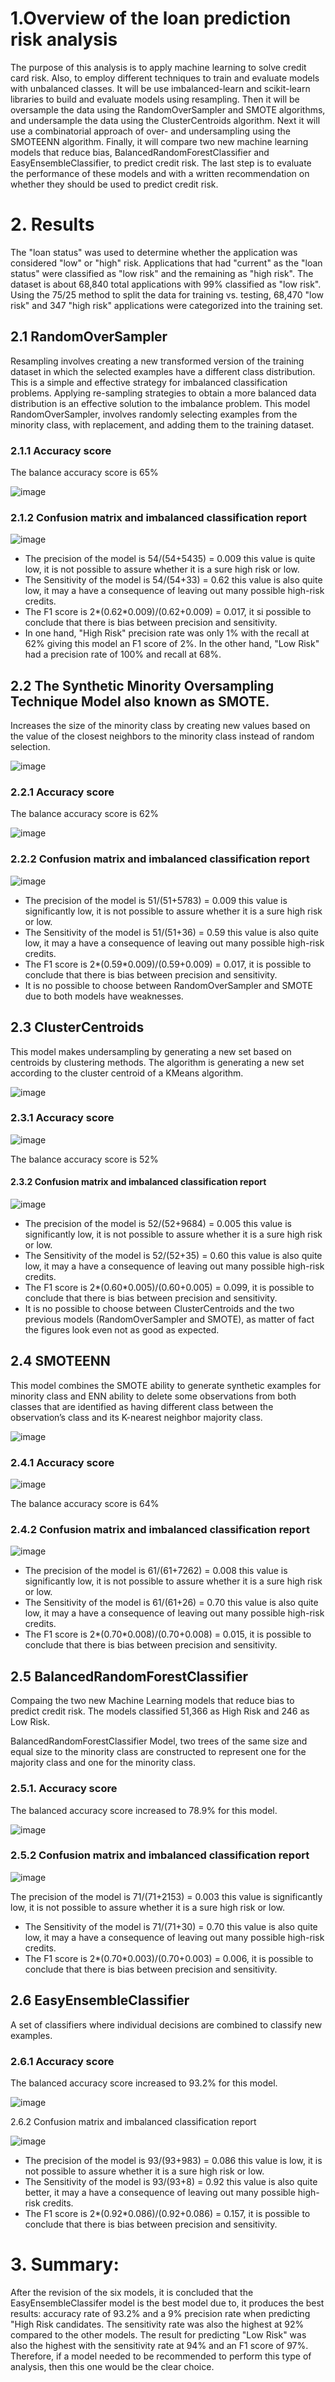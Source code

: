 # 1.Overview of the loan prediction risk analysis

The purpose of this analysis is to apply machine learning to solve credit card risk. Also, to employ different techniques to train and evaluate models with unbalanced classes. It will be use imbalanced-learn and scikit-learn libraries to build and evaluate models using resampling. Then it will be oversample the data using the RandomOverSampler and SMOTE algorithms, and undersample the data using the ClusterCentroids algorithm. Next it will use a combinatorial approach of over- and undersampling using the SMOTEENN algorithm. Finally, it will compare two new machine learning models that reduce bias, BalancedRandomForestClassifier and EasyEnsembleClassifier, to predict credit risk. The last step is to evaluate the performance of these models and with a written recommendation on whether they should be used to predict credit risk.

# 2. Results

The "loan status" was used to determine whether the application was considered "low" or "high" risk. Applications that had "current" as the "loan status" were classified as "low risk" and the remaining as "high risk". The dataset is about 68,840 total applications with 99% classified as "low risk".
Using the 75/25 method to split the data for training vs. testing, 68,470 "low risk" and 347 "high risk" applications were categorized into the training set.

## 2.1	RandomOverSampler
Resampling involves creating a new transformed version of the training dataset in which the selected examples have a different class distribution. This is a simple and effective strategy for imbalanced classification problems. Applying re-sampling strategies to obtain a more balanced data distribution is an effective solution to the imbalance problem. This model RandomOverSampler, involves randomly selecting examples from the minority class, with replacement, and adding them to the training dataset.

### 2.1.1	Accuracy score 
The balance accuracy score is 65%

![image](https://user-images.githubusercontent.com/95872614/167276312-5e6375cf-21c6-4843-84f3-0af79940fb50.png)

### 2.1.2 Confusion matrix and imbalanced classification report 

![image](https://user-images.githubusercontent.com/95872614/167276125-9b7c9f6a-96de-4b63-b70a-58f244b368e6.png)

- The precision of the model is 54/(54+5435) = 0.009 this value is quite low, it is not possible to assure whether it is a  sure high risk or low.
- The Sensitivity of the model is 54/(54+33) = 0.62 this value is also quite low, it may a have a consequence of leaving out many possible high-risk credits.
- The F1 score is 2*(0.62*0.009)/(0.62+0.009) = 0.017, it si possible to conclude that there is bias between precision and sensitivity.
- In one hand, "High Risk" precision rate was only 1% with the recall at 62% giving this model an F1 score of 2%. In the other hand, "Low Risk" had a precision rate of 100% and recall at 68%.

## 2.2 The Synthetic Minority Oversampling Technique Model also known as SMOTE. 

Increases the size of the minority class by creating new values based on the value of the closest neighbors to the minority class instead of random selection. 

![image](https://user-images.githubusercontent.com/95872614/167276135-97633701-6246-4bba-a0c8-ca54e6ef81c7.png)

### 2.2.1 Accuracy score 

The balance accuracy score is 62%

![image](https://user-images.githubusercontent.com/95872614/167276329-cbf4f0b9-a5a0-412e-8d93-14145e60afdc.png)

### 2.2.2 Confusion matrix and imbalanced classification report

![image](https://user-images.githubusercontent.com/95872614/167276154-5d3dd1cd-6b6e-454f-bfa6-5ad1bc58d2db.png)

- The precision of the model is 51/(51+5783) = 0.009 this value is significantly low, it is not possible to assure whether it is a  sure high risk or low.
- The Sensitivity of the model is 51/(51+36) = 0.59 this value is also quite low, it may a have a consequence of leaving out many possible high-risk credits.
- The F1 score is 2*(0.59*0.009)/(0.59+0.009) = 0.017, it is possible to conclude that there is bias between precision and sensitivity.
- It is no possible to choose between RandomOverSampler and SMOTE due to both models have weaknesses. 

## 2.3	ClusterCentroids

This model makes undersampling by generating a new set based on centroids by clustering methods. The algorithm is generating a new set according to the cluster centroid of a KMeans algorithm.

![image](https://user-images.githubusercontent.com/95872614/167276176-4cb60e57-c2d9-4534-8751-d63ea2844b5f.png)

### 2.3.1 Accuracy score 

![image](https://user-images.githubusercontent.com/95872614/167276344-5903ff1b-976d-487e-91e5-1dcbc49a7ae4.png)

The balance accuracy score is 52%

#### 2.3.2 Confusion matrix and imbalanced classification report

![image](https://user-images.githubusercontent.com/95872614/167276194-ee61b9d8-6b1c-4a33-95cb-18ed8fbab3e9.png)

- The precision of the model is 52/(52+9684) = 0.005 this value is significantly low, it is not possible to assure whether it is a  sure high risk or low.
- The Sensitivity of the model is 52/(52+35) = 0.60 this value is also quite low, it may a have a consequence of leaving out many possible high-risk credits.
- The F1 score is 2*(0.60*0.005)/(0.60+0.005) = 0.099, it is possible to conclude that there is bias between precision and sensitivity.
- It is no possible to choose between ClusterCentroids and the two previous models (RandomOverSampler and SMOTE), as matter of fact the figures look even not as good as expected.

## 2.4	SMOTEENN

This model combines the SMOTE ability to generate synthetic examples for minority class and ENN ability to delete some observations from both classes that are identified as having different class between the observation’s class and its K-nearest neighbor majority class.

![image](https://user-images.githubusercontent.com/95872614/167276210-7632b1bd-e7e1-465a-96b6-8f4a855a58ca.png)

### 2.4.1 Accuracy score 

![image](https://user-images.githubusercontent.com/95872614/167276217-c97fdb65-c876-48c6-9d15-cedac25143fd.png)

The balance accuracy score is 64%

### 2.4.2 Confusion matrix and imbalanced classification report

![image](https://user-images.githubusercontent.com/95872614/167276224-acf1249b-237b-495f-b1c9-933005b7328a.png)

- The precision of the model is 61/(61+7262) = 0.008 this value is significantly low, it is not possible to assure whether it is a  sure high risk or low.
- The Sensitivity of the model is 61/(61+26) = 0.70 this value is also quite low, it may a have a consequence of leaving out many possible high-risk credits.
- The F1 score is 2*(0.70*0.008)/(0.70+0.008) = 0.015, it is possible to conclude that there is bias between precision and sensitivity.

## 2.5 BalancedRandomForestClassifier

Compaing the two new Machine Learning models that reduce bias to predict credit risk. The models classified 51,366 as High Risk and 246 as Low Risk.

BalancedRandomForestClassifier Model, two trees of the same size and equal size to the minority class are constructed to represent one for the majority class and one for the minority class.

### 2.5.1. Accuracy score

The balanced accuracy score increased to 78.9% for this model.

![image](https://user-images.githubusercontent.com/95872614/167276246-8eb247e7-a15a-44e7-833d-d970c4195715.png)

### 2.5.2 Confusion matrix and imbalanced classification report

![image](https://user-images.githubusercontent.com/95872614/167276250-3b706e46-39d0-43b2-8c61-2ff0229f1486.png)


The precision of the model is 71/(71+2153) = 0.003 this value is significantly low, it is not possible to assure whether it is a  sure high risk or low.
- The Sensitivity of the model is 71/(71+30) = 0.70 this value is also quite low, it may a have a consequence of leaving out many possible high-risk credits.
- The F1 score is 2*(0.70*0.003)/(0.70+0.003) = 0.006, it is possible to conclude that there is bias between precision and sensitivity.

## 2.6 EasyEnsembleClassifier

A set of classifiers where individual decisions are combined to classify new examples.

### 2.6.1 Accuracy score

The balanced accuracy score increased to 93.2% for this model.

![image](https://user-images.githubusercontent.com/95872614/167276267-24e7c886-3579-43c7-abdd-b8d3ae9ef2b6.png)

2.6.2 Confusion matrix and imbalanced classification report

![image](https://user-images.githubusercontent.com/95872614/167276273-c9cf3bda-82c0-4a3b-ae61-0453741face5.png)

- The precision of the model is 93/(93+983) = 0.086 this value is low, it is not possible to assure whether it is a  sure high risk or low.
- The Sensitivity of the model is 93/(93+8) = 0.92 this value is also quite better, it may a have a consequence of leaving out many possible high-risk credits.
- The F1 score is 2*(0.92*0.086)/(0.92+0.086) = 0.157, it is possible to conclude that there is bias between precision and sensitivity.

# 3.	Summary:

After the revision of the six models, it is concluded that the EasyEnsembleClassifer model is the best model due to, it produces the best results: accuracy rate of 93.2% and a 9% precision rate when predicting "High Risk candidates. The sensitivity rate was also the highest at 92% compared to the other models. The result for predicting "Low Risk" was also the highest with the sensitivity rate at 94% and an F1 score of 97%. Therefore, if a model needed to be recommended to perform this type of analysis, then this one would be the clear choice.










